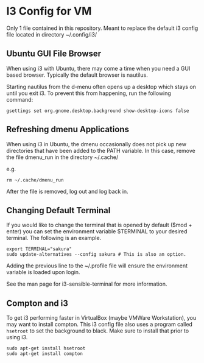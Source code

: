 # I3 Config for VM
Only 1 file contained in this repository.
Meant to replace the default i3 config file located in directory ~/.config/i3/

## Ubuntu GUI File Browser
When using i3 with Ubuntu, there may come a time when you need a GUI based browser. Typically the default browser is nautilus.

Starting nautilus from the d-menu often opens up a desktop which stays on until you exit i3. To prevent this from happening, run the following command:
```
gsettings set org.gnome.desktop.background show-desktop-icons false
```

## Refreshing dmenu Applications
When using i3 in Ubuntu, the dmenu occasionally does not pick up new directories that have been added to the PATH variable. In this case, remove the file dmenu\_run in the directory ~/.cache/

e.g.
```
rm ~/.cache/dmenu_run
```
After the file is removed, log out and log back in.

## Changing Default Terminal
If you would like to change the terminal that is opened by default ($mod + enter) you can set the environment variable $TERMINAL to your desired terminal. The following is an example.
```
export TERMINAL="sakura"
sudo update-alternatives --config sakura # This is also an option.
```
Adding the previous line to the ~/.profile file will ensure the environment variable is loaded upon login.

See the man page for i3-sensible-terminal for more information.

## Compton and i3
To get i3 performing faster in VirtualBox (maybe VMWare Workstation), you may want to install compton. This i3 config file also uses a program called `hsetroot` to set the background to black. Make sure to install that prior to using i3.
```
sudo apt-get install hsetroot
sudo apt-get install compton
```

